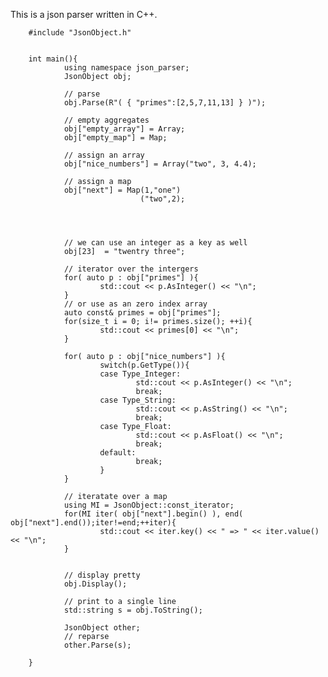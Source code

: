This is a json parser written in C++. 


        #include "JsonObject.h"


        int main(){
                using namespace json_parser;
                JsonObject obj;

                // parse
                obj.Parse(R"( { "primes":[2,5,7,11,13] } )");
                
                // empty aggregates
                obj["empty_array"] = Array;
                obj["empty_map"] = Map;

                // assign an array
                obj["nice_numbers"] = Array("two", 3, 4.4);

                // assign a map
                obj["next"] = Map(1,"one")
                                 ("two",2);


                

                // we can use an integer as a key as well
                obj[23]  = "twentry three";

                // iterator over the intergers
                for( auto p : obj["primes"] ){
                        std::cout << p.AsInteger() << "\n";
                }
                // or use as an zero index array
                auto const& primes = obj["primes"];
                for(size_t i = 0; i!= primes.size(); ++i){
                        std::cout << primes[0] << "\n";
                }

                for( auto p : obj["nice_numbers"] ){
                        switch(p.GetType()){
                        case Type_Integer:
                                std::cout << p.AsInteger() << "\n";
                                break;
                        case Type_String:
                                std::cout << p.AsString() << "\n";
                                break;
                        case Type_Float:
                                std::cout << p.AsFloat() << "\n";
                                break;
                        default:
                                break;
                        }
                }

                // iteratate over a map
                using MI = JsonObject::const_iterator;
                for(MI iter( obj["next"].begin() ), end( obj["next"].end());iter!=end;++iter){
                        std::cout << iter.key() << " => " << iter.value() << "\n";
                }


                // display pretty
                obj.Display();

                // print to a single line
                std::string s = obj.ToString();

                JsonObject other;
                // reparse
                other.Parse(s);

        }

